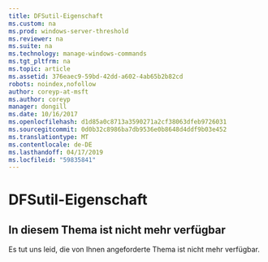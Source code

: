```yaml
---
title: DFSutil-Eigenschaft
ms.custom: na
ms.prod: windows-server-threshold
ms.reviewer: na
ms.suite: na
ms.technology: manage-windows-commands
ms.tgt_pltfrm: na
ms.topic: article
ms.assetid: 376eaec9-59bd-42dd-a602-4ab65b2b82cd
robots: noindex,nofollow
author: coreyp-at-msft
ms.author: coreyp
manager: dongill
ms.date: 10/16/2017
ms.openlocfilehash: d1d85a0c8713a3590271a2cf38063dfeb9726031
ms.sourcegitcommit: 0d0b32c8986ba7db9536e0b8648d4ddf9b03e452
ms.translationtype: MT
ms.contentlocale: de-DE
ms.lasthandoff: 04/17/2019
ms.locfileid: "59835841"
---
```

# <a name="dfsutil-property"></a>DFSutil-Eigenschaft



## <a name="this-topic-is-no-longer-available"></a>In diesem Thema ist nicht mehr verfügbar

Es tut uns leid, die von Ihnen angeforderte Thema ist nicht mehr verfügbar.